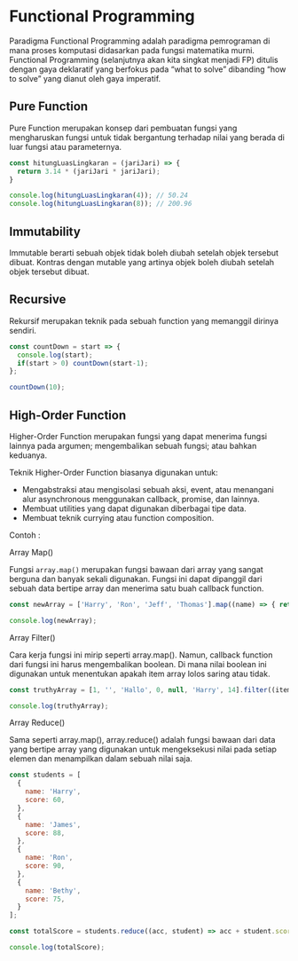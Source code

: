 # Functional Programming

Paradigma Functional Programming adalah paradigma pemrograman di mana proses komputasi didasarkan pada fungsi matematika murni. Functional Programming (selanjutnya akan kita singkat menjadi FP) ditulis dengan gaya deklaratif yang berfokus pada “what to solve” dibanding “how to solve” yang dianut oleh gaya imperatif.

## Pure Function

Pure Function merupakan konsep dari pembuatan fungsi yang mengharuskan fungsi untuk tidak bergantung terhadap nilai yang berada di luar fungsi atau parameternya.

```javascript
const hitungLuasLingkaran = (jariJari) => {
  return 3.14 * (jariJari * jariJari); 
}

console.log(hitungLuasLingkaran(4)); // 50.24
console.log(hitungLuasLingkaran(8)); // 200.96
```

## Immutability

Immutable berarti sebuah objek tidak boleh diubah setelah objek tersebut dibuat. Kontras dengan mutable yang artinya objek boleh diubah setelah objek tersebut dibuat.

## Recursive

Rekursif merupakan teknik pada sebuah function yang memanggil dirinya sendiri.

```javascript
const countDown = start => {
  console.log(start);
  if(start > 0) countDown(start-1);
};

countDown(10);
```

## High-Order Function

Higher-Order Function merupakan fungsi yang dapat menerima fungsi lainnya pada argumen; mengembalikan sebuah fungsi; atau bahkan keduanya.

Teknik Higher-Order Function biasanya digunakan untuk:

* Mengabstraksi atau mengisolasi sebuah aksi, event, atau menangani alur asynchronous menggunakan callback, promise, dan lainnya.
* Membuat utilities yang dapat digunakan diberbagai tipe data.
* Membuat teknik currying atau function composition.

Contoh : 

Array Map()

Fungsi ```array.map()``` merupakan fungsi bawaan dari array yang sangat berguna dan banyak sekali digunakan. Fungsi ini dapat dipanggil dari sebuah data bertipe array dan menerima satu buah callback function.

```javascript
const newArray = ['Harry', 'Ron', 'Jeff', 'Thomas'].map((name) => { return `${name}!`});

console.log(newArray);
```

Array Filter()

Cara kerja fungsi ini mirip seperti array.map(). Namun, callback function dari fungsi ini harus mengembalikan boolean. Di mana nilai boolean ini digunakan untuk menentukan apakah item array lolos saring atau tidak.

```javascript
const truthyArray = [1, '', 'Hallo', 0, null, 'Harry', 14].filter((item) => Boolean(item));

console.log(truthyArray);
```

Array Reduce()

Sama seperti array.map(), array.reduce() adalah fungsi bawaan dari data yang bertipe array yang digunakan untuk mengeksekusi nilai pada setiap elemen dan menampilkan dalam sebuah nilai saja.

```javascript
const students = [
  {
    name: 'Harry',
    score: 60,
  },
  {
    name: 'James',
    score: 88,
  },
  {
    name: 'Ron',
    score: 90,
  },
  {
    name: 'Bethy',
    score: 75,
  }
];

const totalScore = students.reduce((acc, student) => acc + student.score, 0);

console.log(totalScore);
```
